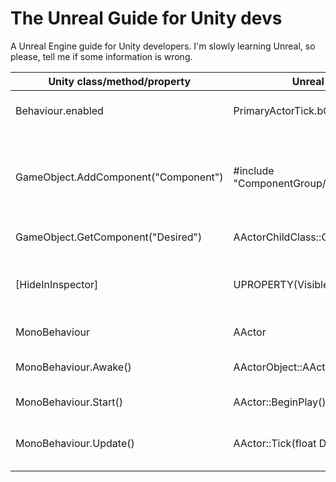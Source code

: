 # The Unreal Guide for Unity devs

A Unreal Engine guide for Unity developers. I'm slowly learning Unreal, so please, tell me if some information is wrong.

| Unity class/method/property | Unreal equivalent | Description | Differences |
--- | --- | --- | ---
| Behaviour.enabled | PrimaryActorTick.bCanEverTick | If true, the object can call Update/Tick every frame | |
| GameObject.AddComponent("Component") | #include "ComponentGroup/Component.h" | Adds a component class to the object/actor. | In C++, ComponentGroup is similar to "using ComponentGroup" and then calling the Component class (or rather ComponentGroup.Component) in C#. |
| GameObject.GetComponent("Desired") | AActorChildClass::GetDesiredComponent() | Returns the desired component | |
| [HideInInspector] | UPROPERTY(VisibleAnywhere) | While opposites, both serve as annotations for hiding/showing properties in the inspector/editor | |
| MonoBehaviour | AActor | Both represent an object | The AActor object has a UCLASS() annotation. |
| MonoBehaviour.Awake() | AActorObject::AActorObject() | Used to initialize properties before Play | While Awake is commonly used in Unity, Unreal uses constructors. |
| MonoBehaviour.Start() | AActor::BeginPlay() | Called when Play happens | |
| MonoBehaviour.Update() | AActor::Tick(float DeltaTime) | Called every frame on the MonoBehaviour/Actor object | |

